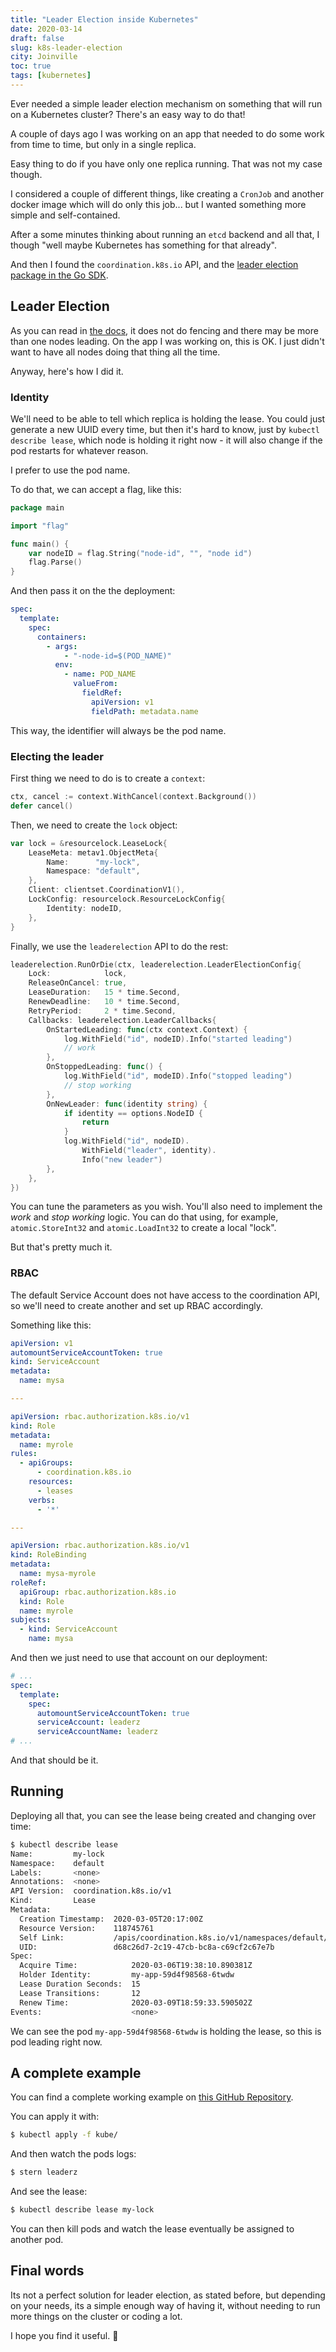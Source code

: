 ```yaml
---
title: "Leader Election inside Kubernetes"
date: 2020-03-14
draft: false
slug: k8s-leader-election
city: Joinville
toc: true
tags: [kubernetes]
---
```


Ever needed a simple leader election mechanism on something that will run on a Kubernetes cluster? There's an easy way to do that!

<!--more-->

A couple of days ago I was working on an app that needed to do some work from time to time, but only in a single replica.

Easy thing to do if you have only one replica running. That was not my case though.

I considered a couple of different things, like creating a `CronJob` and another docker image which will do only this job... but I wanted something more simple and self-contained.

After a some minutes thinking about running an `etcd` backend and all that, I though "well maybe Kubernetes has something for that already".

And then I found the `coordination.k8s.io` API, and the [leader election package in the Go SDK](https://pkg.go.dev/k8s.io/client-go/tools/leaderelection).

## Leader Election

As you can read in [the docs](https://pkg.go.dev/k8s.io/client-go/tools/leaderelection?tab=doc), it does not do fencing and there may be more than one nodes leading. On the app I was working on, this is OK. I just didn't want to have all nodes doing that thing all the time.

Anyway, here's how I did it.

### Identity

We'll need to be able to tell which replica is holding the lease. You could just generate a new UUID every time, but then it's hard to know, just by `kubectl describe lease`, which node is holding it right now - it will also change if the pod restarts for whatever reason.

I prefer to use the pod name.

To do that, we can accept a flag, like this:

```go
package main

import "flag"

func main() {
	var nodeID = flag.String("node-id", "", "node id")
	flag.Parse()
}
```

And then pass it on the the deployment:

```yaml
spec:
  template:
    spec:
      containers:
        - args:
            - "-node-id=$(POD_NAME)"
          env:
            - name: POD_NAME
              valueFrom:
                fieldRef:
                  apiVersion: v1
                  fieldPath: metadata.name
```

This way, the identifier will always be the pod name.

### Electing the leader

First thing we need to do is to create a `context`:

```go
ctx, cancel := context.WithCancel(context.Background())
defer cancel()
```

Then, we need to create the `lock` object:

```go
var lock = &resourcelock.LeaseLock{
	LeaseMeta: metav1.ObjectMeta{
		Name:      "my-lock",
		Namespace: "default",
	},
	Client: clientset.CoordinationV1(),
	LockConfig: resourcelock.ResourceLockConfig{
		Identity: nodeID,
	},
}
```

Finally, we use the `leaderelection` API to do the rest:

```go
leaderelection.RunOrDie(ctx, leaderelection.LeaderElectionConfig{
	Lock:            lock,
	ReleaseOnCancel: true,
	LeaseDuration:   15 * time.Second,
	RenewDeadline:   10 * time.Second,
	RetryPeriod:     2 * time.Second,
	Callbacks: leaderelection.LeaderCallbacks{
		OnStartedLeading: func(ctx context.Context) {
			log.WithField("id", nodeID).Info("started leading")
			// work
		},
		OnStoppedLeading: func() {
			log.WithField("id", modeID).Info("stopped leading")
			// stop working
		},
		OnNewLeader: func(identity string) {
			if identity == options.NodeID {
				return
			}
			log.WithField("id", nodeID).
				WithField("leader", identity).
				Info("new leader")
		},
	},
})
```

You can tune the parameters as you wish. You'll also need to implement the *work* and *stop working* logic. You can do that using, for example, `atomic.StoreInt32` and `atomic.LoadInt32` to create a local "lock".

But that's pretty much it.

### RBAC

The default Service Account does not have access to the coordination API, so we'll need to create another and set up RBAC accordingly.

Something like this:

```yaml
apiVersion: v1
automountServiceAccountToken: true
kind: ServiceAccount
metadata:
  name: mysa

---

apiVersion: rbac.authorization.k8s.io/v1
kind: Role
metadata:
  name: myrole
rules:
  - apiGroups:
      - coordination.k8s.io
    resources:
      - leases
    verbs:
      - '*'

---

apiVersion: rbac.authorization.k8s.io/v1
kind: RoleBinding
metadata:
  name: mysa-myrole
roleRef:
  apiGroup: rbac.authorization.k8s.io
  kind: Role
  name: myrole
subjects:
  - kind: ServiceAccount
    name: mysa
```

And then we just need to use that account on our deployment:

```yaml
# ...
spec:
  template:
    spec:
      automountServiceAccountToken: true
      serviceAccount: leaderz
      serviceAccountName: leaderz
# ...
```

And that should be it.

## Running

Deploying all that, you can see the lease being created and changing over time:

```bash
$ kubectl describe lease
Name:         my-lock
Namespace:    default
Labels:       <none>
Annotations:  <none>
API Version:  coordination.k8s.io/v1
Kind:         Lease
Metadata:
  Creation Timestamp:  2020-03-05T20:17:00Z
  Resource Version:    118745761
  Self Link:           /apis/coordination.k8s.io/v1/namespaces/default/leases/my-lock
  UID:                 d68c26d7-2c19-47cb-bc8a-c69cf2c67e7b
Spec:
  Acquire Time:            2020-03-06T19:38:10.890381Z
  Holder Identity:         my-app-59d4f98568-6twdw
  Lease Duration Seconds:  15
  Lease Transitions:       12
  Renew Time:              2020-03-09T18:59:33.590502Z
Events:                    <none>
```

We can see the pod `my-app-59d4f98568-6twdw` is holding the lease, so this is pod leading right now.

## A complete example

You can find a complete working example on [this GitHub Repository](https://github.com/caarlos0/leaderz).

You can apply it with:

```sh
$ kubectl apply -f kube/
```

And then watch the pods logs:

```sh
$ stern leaderz
```

And see the lease:

```sh
$ kubectl describe lease my-lock
```

You can then kill pods and watch the lease eventually be assigned to another pod.

## Final words

Its not a perfect solution for leader election, as stated before, but depending on your needs, its a simple enough way of having it, without needing to run more things on the cluster or coding a lot.

I hope you find it useful. 🍻

